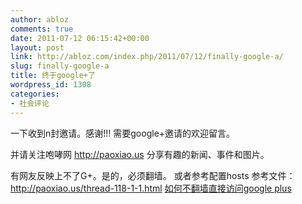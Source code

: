 ```yaml
---
author: abloz
comments: true
date: 2011-07-12 06:15:42+00:00
layout: post
link: http://abloz.com/index.php/2011/07/12/finally-google-a/
slug: finally-google-a
title: 终于google+了
wordpress_id: 1308
categories:
- 社会评论
---
```


一下收到n封邀请。感谢!!!
需要google+邀请的欢迎留言。

并请关注咆哮网 http://paoxiao.us 分享有趣的新闻、事件和图片。

有网友反映上不了G+。是的，必须翻墙。
或者参考配置hosts
参考文件：
http://paoxiao.us/thread-118-1-1.html [如何不翻墙直接访问google plus](http://paoxiao.us/thread-118-1-1.html)
